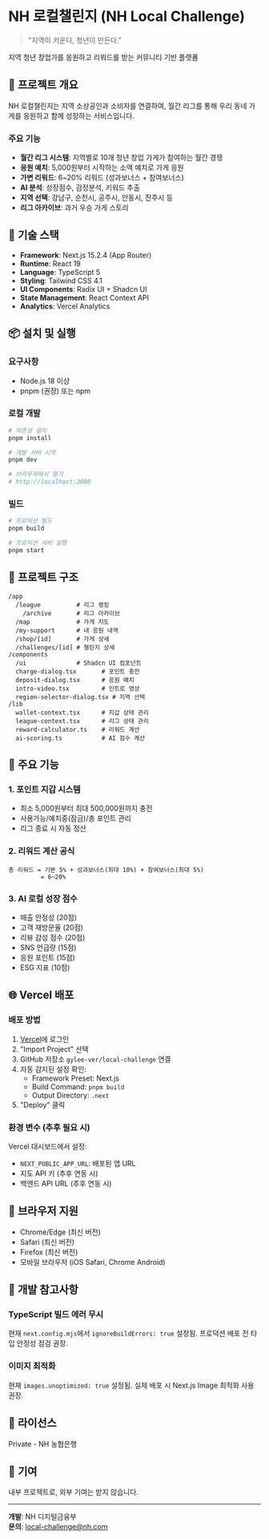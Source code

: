 # NH 로컬챌린지 (NH Local Challenge)

> "지역이 키운다, 청년이 만든다."

지역 청년 창업가를 응원하고 리워드를 받는 커뮤니티 기반 플랫폼

## 🎯 프로젝트 개요

NH 로컬챌린지는 지역 소상공인과 소비자를 연결하여, 월간 리그를 통해 우리 동네 가게를 응원하고 함께 성장하는 서비스입니다.

### 주요 기능

- **월간 리그 시스템**: 지역별로 10개 청년 창업 가게가 참여하는 월간 경쟁
- **응원 예치**: 5,000원부터 시작하는 소액 예치로 가게 응원
- **가변 리워드**: 6~20% 리워드 (성과보너스 + 참여보너스)
- **AI 분석**: 성장점수, 감정분석, 키워드 추출
- **지역 선택**: 강남구, 순천시, 공주시, 안동시, 진주시 등
- **리그 아카이브**: 과거 우승 가게 스토리

## 🚀 기술 스택

- **Framework**: Next.js 15.2.4 (App Router)
- **Runtime**: React 19
- **Language**: TypeScript 5
- **Styling**: Tailwind CSS 4.1
- **UI Components**: Radix UI + Shadcn UI
- **State Management**: React Context API
- **Analytics**: Vercel Analytics

## 📦 설치 및 실행

### 요구사항

- Node.js 18 이상
- pnpm (권장) 또는 npm

### 로컬 개발

```bash
# 의존성 설치
pnpm install

# 개발 서버 시작
pnpm dev

# 브라우저에서 열기
# http://localhost:3000
```

### 빌드

```bash
# 프로덕션 빌드
pnpm build

# 프로덕션 서버 실행
pnpm start
```

## 📁 프로젝트 구조

```
/app
  /league          # 리그 랭킹
    /archive       # 리그 아카이브
  /map             # 가게 지도
  /my-support      # 내 응원 내역
  /shop/[id]       # 가게 상세
  /challenges/[id] # 챌린지 상세
/components
  /ui              # Shadcn UI 컴포넌트
  charge-dialog.tsx       # 포인트 충전
  deposit-dialog.tsx      # 응원 예치
  intro-video.tsx         # 인트로 영상
  region-selector-dialog.tsx # 지역 선택
/lib
  wallet-context.tsx      # 지갑 상태 관리
  league-context.tsx      # 리그 상태 관리
  reward-calculator.ts    # 리워드 계산
  ai-scoring.ts           # AI 점수 계산
```

## 🎨 주요 기능

### 1. 포인트 지갑 시스템
- 최소 5,000원부터 최대 500,000원까지 충전
- 사용가능/예치중(잠금)/총 포인트 관리
- 리그 종료 시 자동 정산

### 2. 리워드 계산 공식
```
총 리워드 = 기본 5% + 성과보너스(최대 10%) + 참여보너스(최대 5%)
         = 6~20%
```

### 3. AI 로컬 성장 점수
- 매출 안정성 (20점)
- 고객 재방문율 (20점)
- 리뷰 감성 점수 (20점)
- SNS 언급량 (15점)
- 응원 포인트 (15점)
- ESG 지표 (10점)

## 🌐 Vercel 배포

### 배포 방법

1. [Vercel](https://vercel.com)에 로그인
2. "Import Project" 선택
3. GitHub 저장소 `gylee-ver/local-challenge` 연결
4. 자동 감지된 설정 확인:
   - Framework Preset: Next.js
   - Build Command: `pnpm build`
   - Output Directory: `.next`
5. "Deploy" 클릭

### 환경 변수 (추후 필요 시)

Vercel 대시보드에서 설정:
- `NEXT_PUBLIC_APP_URL`: 배포된 앱 URL
- 지도 API 키 (추후 연동 시)
- 백엔드 API URL (추후 연동 시)

## 📱 브라우저 지원

- Chrome/Edge (최신 버전)
- Safari (최신 버전)
- Firefox (최신 버전)
- 모바일 브라우저 (iOS Safari, Chrome Android)

## 🔧 개발 참고사항

### TypeScript 빌드 에러 무시
현재 `next.config.mjs`에서 `ignoreBuildErrors: true` 설정됨.
프로덕션 배포 전 타입 안정성 점검 권장.

### 이미지 최적화
현재 `images.unoptimized: true` 설정됨.
실제 배포 시 Next.js Image 최적화 사용 권장.

## 📄 라이선스

Private - NH 농협은행

## 🤝 기여

내부 프로젝트로, 외부 기여는 받지 않습니다.

---

**개발**: NH 디지털금융부  
**문의**: local-challenge@nh.com

